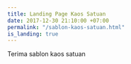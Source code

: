 ```yaml
---
title: Landing Page Kaos Satuan
date: 2017-12-30 21:10:00 +07:00
permalink: "/sablon-kaos-satuan.html"
is_landing: true
---
```


Terima sablon kaos satuan

